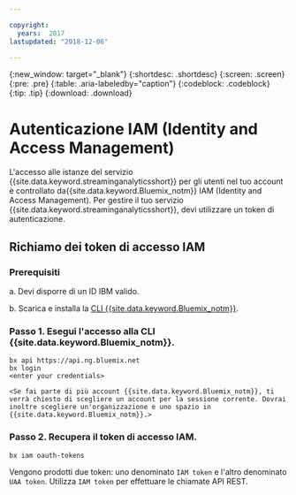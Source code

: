 ```yaml
---

copyright:
  years:  2017
lastupdated: "2018-12-06"

---
```


{:new_window: target="_blank"}
{:shortdesc: .shortdesc}
{:screen: .screen}
{:pre: .pre}
{:table: .aria-labeledby="caption"}
{:codeblock: .codeblock}
{:tip: .tip}
{:download: .download}


# Autenticazione IAM (Identity and Access Management)

L'accesso alle istanze del servizio {{site.data.keyword.streaminganalyticsshort}} per gli utenti nel tuo account è controllato da{{site.data.keyword.Bluemix_notm}} IAM (Identity and Access Management). Per gestire il tuo servizio {{site.data.keyword.streaminganalyticsshort}}, devi utilizzare un token di autenticazione.

## Richiamo dei token di accesso IAM

### Prerequisiti

a. Devi disporre di un ID IBM valido.

b. Scarica e installa la [CLI {{site.data.keyword.Bluemix_notm}}](https://{DomainName}/docs/cli/reference/bluemix_cli/get_started.html#getting-started).

### Passo 1. Esegui l'accesso alla CLI {{site.data.keyword.Bluemix_notm}}.

```
bx api https://api.ng.bluemix.net
bx login
<enter your credentials>

<Se fai parte di più account {{site.data.keyword.Bluemix_notm}}, ti verrà chiesto di scegliere un account per la sessione corrente. Dovrai inoltre scegliere un'organizzazione e uno spazio in {{site.data.keyword.Bluemix_notm}}.>
```

### Passo 2. Recupera il token di accesso IAM.

```
bx iam oauth-tokens
```

Vengono prodotti due token: uno denominato `IAM token` e l'altro denominato `UAA token`. Utilizza `IAM token` per effettuare le chiamate API REST.
